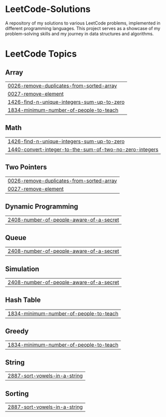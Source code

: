 # LeetCode-Solutions
A repository of my solutions to various LeetCode problems, implemented in different programming languages. This project serves as a showcase of my problem-solving skills and my journey in data structures and algorithms.

<!---LeetCode Topics Start-->
# LeetCode Topics
## Array
|  |
| ------- |
| [0026-remove-duplicates-from-sorted-array](https://github.com/BaiamanAsamidinov/LeetCode-Solutions/tree/master/0026-remove-duplicates-from-sorted-array) |
| [0027-remove-element](https://github.com/BaiamanAsamidinov/LeetCode-Solutions/tree/master/0027-remove-element) |
| [1426-find-n-unique-integers-sum-up-to-zero](https://github.com/BaiamanAsamidinov/LeetCode-Solutions/tree/master/1426-find-n-unique-integers-sum-up-to-zero) |
| [1834-minimum-number-of-people-to-teach](https://github.com/BaiamanAsamidinov/LeetCode-Solutions/tree/master/1834-minimum-number-of-people-to-teach) |
## Math
|  |
| ------- |
| [1426-find-n-unique-integers-sum-up-to-zero](https://github.com/BaiamanAsamidinov/LeetCode-Solutions/tree/master/1426-find-n-unique-integers-sum-up-to-zero) |
| [1440-convert-integer-to-the-sum-of-two-no-zero-integers](https://github.com/BaiamanAsamidinov/LeetCode-Solutions/tree/master/1440-convert-integer-to-the-sum-of-two-no-zero-integers) |
## Two Pointers
|  |
| ------- |
| [0026-remove-duplicates-from-sorted-array](https://github.com/BaiamanAsamidinov/LeetCode-Solutions/tree/master/0026-remove-duplicates-from-sorted-array) |
| [0027-remove-element](https://github.com/BaiamanAsamidinov/LeetCode-Solutions/tree/master/0027-remove-element) |
## Dynamic Programming
|  |
| ------- |
| [2408-number-of-people-aware-of-a-secret](https://github.com/BaiamanAsamidinov/LeetCode-Solutions/tree/master/2408-number-of-people-aware-of-a-secret) |
## Queue
|  |
| ------- |
| [2408-number-of-people-aware-of-a-secret](https://github.com/BaiamanAsamidinov/LeetCode-Solutions/tree/master/2408-number-of-people-aware-of-a-secret) |
## Simulation
|  |
| ------- |
| [2408-number-of-people-aware-of-a-secret](https://github.com/BaiamanAsamidinov/LeetCode-Solutions/tree/master/2408-number-of-people-aware-of-a-secret) |
## Hash Table
|  |
| ------- |
| [1834-minimum-number-of-people-to-teach](https://github.com/BaiamanAsamidinov/LeetCode-Solutions/tree/master/1834-minimum-number-of-people-to-teach) |
## Greedy
|  |
| ------- |
| [1834-minimum-number-of-people-to-teach](https://github.com/BaiamanAsamidinov/LeetCode-Solutions/tree/master/1834-minimum-number-of-people-to-teach) |
## String
|  |
| ------- |
| [2887-sort-vowels-in-a-string](https://github.com/BaiamanAsamidinov/LeetCode-Solutions/tree/master/2887-sort-vowels-in-a-string) |
## Sorting
|  |
| ------- |
| [2887-sort-vowels-in-a-string](https://github.com/BaiamanAsamidinov/LeetCode-Solutions/tree/master/2887-sort-vowels-in-a-string) |
<!---LeetCode Topics End-->
